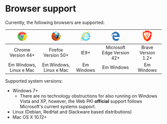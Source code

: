 ﻿# Browser support

Currently, the following browsers are supported:

| ![Chrome](../../../images/web-pki/chrome.gif) | ![Firefox](../../../images/web-pki/firefox.gif)  | ![IE](../../../images/web-pki/ie.gif) | ![Edge](../../../images/web-pki/edge.gif) | ![Brave](../../../images/web-pki/brave.png)|
|:---------------------------------------------:|:------------------------------------------------:|:-------------------------------------:|:-----------------------------------------:|:-----------------------------------------:|
| Chrome Version 44+                            | Firefox Version 50+                              | IE9+                                  | Microsoft Edge Version 42+                | Brave Version 1.2+                        |
| Em Windows, Linux e Mac                       | Em Windows, Linux e Mac                          | Em Windows                            | Em Windows                                | Em Windows                                |


Supported system versions:

* Windows 7+
	* There are no technology obstructions for also running on Windows Vista and XP, however, the Web PKI **official** support follows Microsoft's current systems support.
* Linux (Debian, RedHat and Slackware based distributions)
* Mac OS X 10.12+
